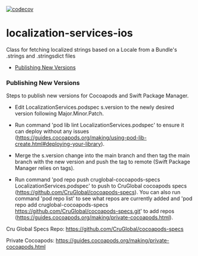 [![codecov](https://codecov.io/gh/CruGlobal/localization-services-ios/branch/main/graph/badge.svg)](https://codecov.io/gh/CruGlobal/localization-services-ios)

# localization-services-ios
Class for fetching localized strings based on a Locale from a Bundle's .strings and .stringsdict files

- [Publishing New Versions](#publishing-new-versions)


### Publishing New Versions

Steps to publish new versions for Cocoapods and Swift Package Manager. 

- Edit LocalizationServices.podspec s.version to the newly desired version following Major.Minor.Patch.

- Run command 'pod lib lint LocalizationServices.podspec' to ensure it can deploy without any issues (https://guides.cocoapods.org/making/using-pod-lib-create.html#deploying-your-library).

- Merge the s.version change into the main branch and then tag the main branch with the new version and push the tag to remote (Swift Package Manager relies on tags).  

- Run command 'pod repo push cruglobal-cocoapods-specs LocalizationServices.podspec' to push to CruGlobal cocoapods specs (https://github.com/CruGlobal/cocoapods-specs).  You can also run command 'pod repo list' to see what repos are currently added and 'pod repo add cruglobal-cocoapods-specs https://github.com/CruGlobal/cocoapods-specs.git' to add repos (https://guides.cocoapods.org/making/private-cocoapods.html).


Cru Global Specs Repo: https://github.com/CruGlobal/cocoapods-specs

Private Cocoapods: https://guides.cocoapods.org/making/private-cocoapods.html
